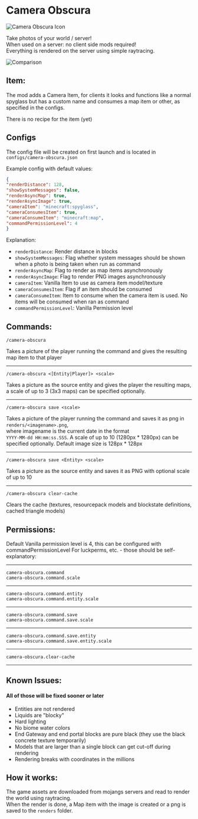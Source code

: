 # Camera Obscura

![Camera Obscura Icon](https://github.com/tomalbrc/camera-obscura/raw/main/src/main/resources/camera-obscura-icon.png "Camera Obscura Icon")

Take photos of your world / server!\
When used on a server: no client side mods required!\
Everything is rendered on the server using simple raytracing.

![Comparison](https://github.com/tomalbrc/camera-obscura/raw/main/comparison.png "Camera Obscura Icon")

## Item:

The mod adds a Camera Item, for clients it looks and functions like a normal spyglass
but has a custom name and consumes a map item or other, as specified in the configs.

There is no recipe for the item (yet)

## Configs

The config file will be created on first launch and is located in  
`configs/camera-obscura.json`

Example config with default values:
```json
{
"renderDistance": 128,
"showSystemMessages": false,
"renderAsyncMap": true,
"renderAsyncImage": true,
"cameraItem": "minecraft:spyglass",
"cameraConsumesItem": true,
"cameraConsumeItem": "minecraft:map",
"commandPermissionLevel": 4
}
```

Explanation:
- `renderDistance`: Render distance in blocks
- `showSystemMessages`: Flag whether system messages should be shown when a photo is being taken when run as command
- `renderAsyncMap`: Flag to render as map items asynchronously
- `renderAsyncImage`: Flag to render PNG images asynchronously
- `cameraItem`: Vanilla Item to use as camera item model/texture
- `cameraConsumesItem`: Flag if an item should be consumed
- `cameraConsumeItem`: Item to consume when the camera item is used. No items will be consumed when ran as command
- `commandPermissionLevel`: Vanilla Permission level


## Commands:

```
/camera-obscura
```
Takes a picture of the player running the command and gives the resulting map item to that player

---

```
/camera-obscura <[Entity|Player]> <scale>
```
Takes a picture as the source entity and gives the player the resulting maps,
a scale of up to 3 (3x3 maps) can be specified optionally.

---

```
/camera-obscura save <scale>
```
Takes a picture of the player running the command and saves it as png in  
`renders/<imagename>.png`,  
where imagename is the current date in the format  
`YYYY-MM-dd HH:mm:ss.SSS`.
A scale of up to 10 (1280px * 1280px) can be specified optionally.
Default image size is 128px * 128px

---

```
/camera-obscura save <Entity> <scale>
```

Takes a picture as the source entity and saves it as PNG with optional scale of up to 10

---
```
/camera-obscura clear-cache
```

Clears the cache (textures, resourcepack models and blockstate definitions, cached triangle models)


## Permissions:

Default Vanilla permission level is 4, this can be configured with commandPermissionLevel
For luckperms, etc. - those should be self-explanatory:

---

`camera-obscura.command`\
`camera-obscura.command.scale`

---

`camera-obscura.command.entity`\
`camera-obscura.command.entity.scale`

---

`camera-obscura.command.save`\
`camera-obscura.command.save.scale`

---

`camera-obscura.command.save.entity`\
`camera-obscura.command.save.entity.scale`

---

`camera-obscura.clear-cache`

---

## Known Issues:

#### All of those will be fixed sooner or later
- Entities are not rendered
- Liquids are "blocky"
- Hard lighting
- No biome water colors
- End Gateway and end portal blocks are pure black (they use the black concrete texture temporarily)
- Models that are larger than a single block can get cut-off during rendering
- Rendering breaks with coordinates in the millions

## How it works:

The game assets are downloaded from mojangs servers and read to render the world using raytracing.  
When the render is done, a Map item with the image is created or a png is saved to the `renders` folder.
